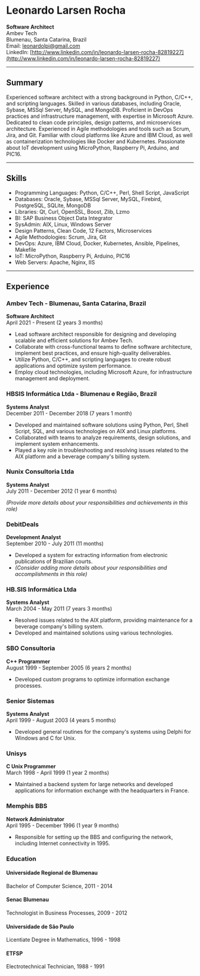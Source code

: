 # Leonardo Larsen Rocha

**Software Architect**\
Ambev Tech\
Blumenau, Santa Catarina, Brazil\
Email: leonardolpi@gmail.com\
LinkedIn: [http://www.linkedin.com/in/leonardo-larsen-rocha-82819227](http://www.linkedin.com/in/leonardo-larsen-rocha-82819227)

---

## Summary

Experienced software architect with a strong background in Python, C/C++, and scripting languages. Skilled in various databases, including Oracle, Sybase, MSSql Server, MySQL, and MongoDB. Proficient in DevOps practices and infrastructure management, with expertise in Microsoft Azure. Dedicated to clean code principles, design patterns, and microservices architecture. Experienced in Agile methodologies and tools such as Scrum, Jira, and Git. Familiar with cloud platforms like Azure and IBM Cloud, as well as containerization technologies like Docker and Kubernetes. Passionate about IoT development using MicroPython, Raspberry Pi, Arduino, and PIC16.

---

## Skills

- Programming Languages: Python, C/C++, Perl, Shell Script, JavaScript
- Databases: Oracle, Sybase, MSSql Server, MySQL, Firebird, PostgreSQL, SQLite, MongoDB
- Libraries: Qt, Curl, OpenSSL, Boost, Zlib, Lzmo
- BI: SAP Business Object Data Integrator
- SysAdmin: AIX, Linux, Windows Server
- Design Patterns, Clean Code, 12 Factors, Microservices
- Agile Methodologies: Scrum, Jira, Git
- DevOps: Azure, IBM Cloud, Docker, Kubernetes, Ansible, Pipelines, Makefile
- IoT: MicroPython, Raspberry Pi, Arduino, PIC16
- Web Servers: Apache, Nginx, IIS

---

## Experience

### Ambev Tech - Blumenau, Santa Catarina, Brazil

**Software Architect**\
April 2021 - Present (2 years 3 months)

- Lead software architect responsible for designing and developing scalable and efficient solutions for Ambev Tech.
- Collaborate with cross-functional teams to define software architecture, implement best practices, and ensure high-quality deliverables.
- Utilize Python, C/C++, and scripting languages to create robust applications and optimize system performance.
- Employ cloud technologies, including Microsoft Azure, for infrastructure management and deployment.

### HBSIS Informática Ltda - Blumenau e Região, Brazil

**Systems Analyst**\
December 2011 - December 2018 (7 years 1 month)

- Developed and maintained software solutions using Python, Perl, Shell Script, SQL, and various technologies on AIX and Linux platforms.
- Collaborated with teams to analyze requirements, design solutions, and implement system enhancements.
- Played a key role in troubleshooting and resolving issues related to the AIX platform and a beverage company's billing system.

### Nunix Consultoria Ltda

**Systems Analyst**\
July 2011 - December 2012 (1 year 6 months)

*(Provide more details about your responsibilities and achievements in this role)*

### DebitDeals

**Development Analyst**\
September 2010 - July 2011 (11 months)

- Developed a system for extracting information from electronic publications of Brazilian courts.
- *(Consider adding more details about your responsibilities and accomplishments in this role)*

### HB.SIS Informática Ltda

**Systems Analyst**\
March 2004 - May 2011 (7 years 3 months)

- Resolved issues related to the AIX platform, providing maintenance for a beverage company's billing system.
- Developed and maintained solutions using various technologies.

### SBO Consultoria

**C++ Programmer**\
August 1999 - September 2005 (6 years 2 months)

- Developed custom programs to optimize information exchange processes.

### Senior Sistemas

**Systems Analyst**\
April 1999 - August 2003 (4 years 5 months)

- Developed general routines for the company's systems using Delphi for Windows and C for Unix.

### Unisys

**C Unix Programmer**\
March 1998 - April 1999 (1 year 2 months)

- Maintained a backend system for large networks and developed applications for information exchange with the headquarters in France.

### Memphis BBS

**Network Administrator**\
April 1995 - December 1996 (1 year 9 months)

- Responsible for setting up the BBS and configuring the network, including Internet connectivity in 1995.

### Education

#### Universidade Regional de Blumenau

Bachelor of Computer Science, 2011 - 2014

#### Senac Blumenau

Technologist in Business Processes, 2009 - 2012

#### Universidade de São Paulo

Licentiate Degree in Mathematics, 1996 - 1998

#### ETFSP

Electrotechnical Technician, 1988 - 1991
